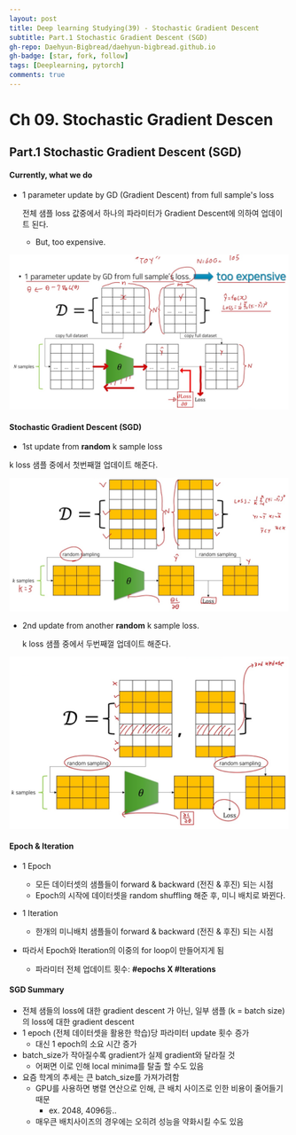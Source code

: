 ```yaml
---
layout: post
title: Deep learning Studying(39) - Stochastic Gradient Descent
subtitle: Part.1 Stochastic Gradient Descent (SGD)
gh-repo: Daehyun-Bigbread/daehyun-bigbread.github.io
gh-badge: [star, fork, follow]
tags: [Deeplearning, pytorch]
comments: true
---
```


# Ch 09. Stochastic Gradient Descen

## Part.1 Stochastic Gradient Descent (SGD)

#### Currently, what we do

* 1 parameter update by GD (Gradient Descent) from full sample's loss

  전체 샘플 loss 값중에서 하나의 파라미터가 Gradient Descent에 의하여 업데이트 된다.

  * But, too expensive.

![20210723_225745](../../assets/img/20210723_225745.png)

#### Stochastic Gradient Descent (SGD)

* 1st update from **random** k sample loss

k loss 샘플 중에서 첫번째껄 업데이트 해준다.

![20210723_230134](../../assets/img/20210723_230134.png)

 

* 2nd update from another **random** k sample loss.

  k loss 샘플 중에서 두번째껄 업데이트 해준다.

![20210723_230501](../../assets/img/20210723_230501.png)

#### Epoch & Iteration

* 1 Epoch

  * 모든 데이터셋의 샘플들이 forward & backward (전진 & 후진) 되는 시점
  * Epoch의 시작에 데이터셋을 random shuffling 해준 후, 미니 배치로 봐뀐다.

  

* 1 Iteration

  * 한개의 미니배치 샘플들이 forward & backward (전진 & 후진) 되는 시점

* 따라서 Epoch와 Iteration의 이중의 for loop이 만들어지게 됨

  * 파라미터 전체 업데이트 횟수: **#epochs X #Iterations**



#### SGD Summary

* 전체 샘들의 loss에 대한 gradient descent 가 아닌, 일부 샘플 (k = batch size)의 loss에 대한 gradient descent
* 1 epoch (전체 데이터셋을 활용한 학습)당 파라미터 update 횟수 증가
  * 대신 1 epoch의 소요 시간 증가
* batch_size가 작아질수록 gradient가 실제 gradient와 달라질 것
  * 어쩌면 이로 인해 local minima를 탈출 할 수도 있음
* 요즘 학계의 추세는 큰 batch_size를 가져가려함
  * GPU를 사용하면 병렬 연산으로 인해, 큰 배치 사이즈로 인한 비용이 줄어들기 때문
    * ex. 2048, 4096등..
  * 매우큰 배치사이즈의 경우에는 오히려 성능을 약화시킬 수도 있음
